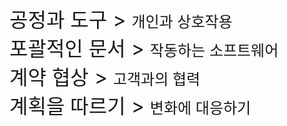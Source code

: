 <p>
<font size="+3">공정과 도구 &gt; </font><font size="+2">개인과 상호작용</font><br></font>
<font size="+3">포괄적인 문서 &gt; </font><font size="+2">작동하는 소프트웨어</font><br></font>
<font size="+3">계약 협상 &gt; </font><font size="+2">고객과의 협력</font><br></font>
<font size="+3">계획을 따르기 &gt; </font><font size="+2">변화에 대응하기</font><br></font>
</p>
